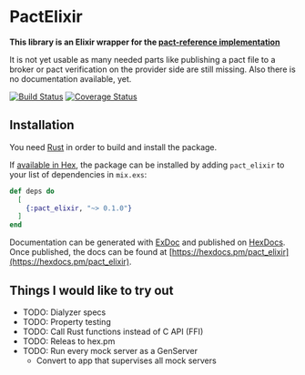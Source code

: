 # PactElixir

**This library is an Elixir wrapper for the [pact-reference implementation](https://github.com/pact-foundation/pact-reference)**

It is not yet usable as many needed parts like publishing a pact file to a broker or pact verification on the provider side are still missing.
Also there is no documentation available, yet.



[![Build Status](https://travis-ci.org/elitau/pact_elixir.svg?branch=master)](https://travis-ci.org/elitau/pact_elixir)
[![Coverage Status](https://coveralls.io/repos/github/elitau/pact_elixir/badge.svg?branch=master)](https://coveralls.io/github/elitau/pact_elixir?branch=master)

## Installation

You need [Rust](https://www.rust-lang.org) in order to build and install the package.

If [available in Hex](https://hex.pm/docs/publish), the package can be installed
by adding `pact_elixir` to your list of dependencies in `mix.exs`:

```elixir
def deps do
  [
    {:pact_elixir, "~> 0.1.0"}
  ]
end
```

Documentation can be generated with [ExDoc](https://github.com/elixir-lang/ex_doc)
and published on [HexDocs](https://hexdocs.pm). Once published, the docs can
be found at [https://hexdocs.pm/pact_elixir](https://hexdocs.pm/pact_elixir).


## Things I would like to try out

 * TODO: Dialyzer specs
 * TODO: Property testing
 * TODO: Call Rust functions instead of C API (FFI)
 * TODO: Releas to hex.pm
 * TODO: Run every mock server as a GenServer
   * Convert to app that supervises all mock servers
